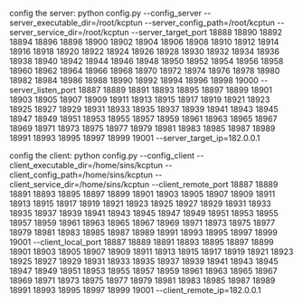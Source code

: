 config the server:
python config.py --config_server --server_executable_dir=/root/kcptun --server_config_path=/root/kcptun --server_service_dir=/root/kcptun --server_target_port 18888 18890 18892 18894 18896 18898 18900 18902 18904 18906 18908 18910 18912 18914 18916 18918 18920 18922 18924 18926 18928 18930 18932 18934 18936 18938 18940 18942 18944 18946 18948 18950 18952 18954 18956 18958 18960 18962 18964 18966 18968 18970 18972 18974 18976 18978 18980 18982 18984 18986 18988 18990 18992 18994 18996 18998 19000 --server_listen_port 18887 18889 18891 18893 18895 18897 18899 18901 18903 18905 18907 18909 18911 18913 18915 18917 18919 18921 18923 18925 18927 18929 18931 18933 18935 18937 18939 18941 18943 18945 18947 18949 18951 18953 18955 18957 18959 18961 18963 18965 18967 18969 18971 18973 18975 18977 18979 18981 18983 18985 18987 18989 18991 18993 18995 18997 18999 19001 --server_target_ip=182.0.0.1 

config the client:
python config.py --config_client --client_executable_dir=/home/sins/kcptun --client_config_path=/home/sins/kcptun --client_service_dir=/home/sins/kcptun --client_remote_port 18887 18889 18891 18893 18895 18897 18899 18901 18903 18905 18907 18909 18911 18913 18915 18917 18919 18921 18923 18925 18927 18929 18931 18933 18935 18937 18939 18941 18943 18945 18947 18949 18951 18953 18955 18957 18959 18961 18963 18965 18967 18969 18971 18973 18975 18977 18979 18981 18983 18985 18987 18989 18991 18993 18995 18997 18999 19001 --client_local_port 18887 18889 18891 18893 18895 18897 18899 18901 18903 18905 18907 18909 18911 18913 18915 18917 18919 18921 18923 18925 18927 18929 18931 18933 18935 18937 18939 18941 18943 18945 18947 18949 18951 18953 18955 18957 18959 18961 18963 18965 18967 18969 18971 18973 18975 18977 18979 18981 18983 18985 18987 18989 18991 18993 18995 18997 18999 19001 --client_remote_ip=182.0.0.1
